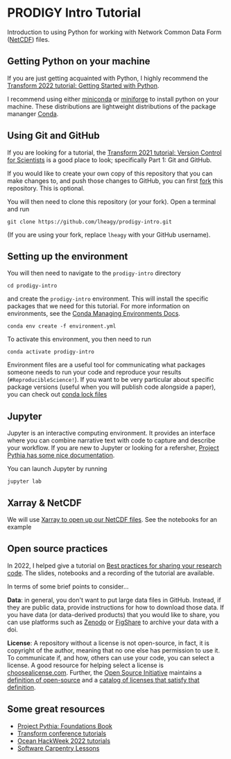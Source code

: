 # PRODIGY Intro Tutorial
Introduction to using Python for working with Network Common Data Form ([NetCDF](https://foundations.projectpythia.org/core/data-formats/netcdf-cf.html)) files.

## Getting Python on your machine

If you are just getting acquainted with Python, I highly recommend the [Transform 2022 tutorial: Getting Started with Python](https://transform.softwareunderground.org/2022-getting-started-python).

I recommend using either [miniconda](https://docs.conda.io/en/latest/miniconda.html) or [miniforge](https://github.com/conda-forge/miniforge#miniforge) to install python on your machine. These distributions are lightweight distributions of the package mananger [Conda](https://docs.conda.io/en/latest).

## Using Git and GitHub 

If you are looking for a tutorial, the [Transform 2021 tutorial: Version Control for Scientists](https://transform.softwareunderground.org/2021-version-control) is a good place to look; specifically Part 1: Git and GitHub. 

If you would like to create your own copy of this repository that you can make changes to, and push those changes to GitHub, you can first [fork](https://docs.github.com/en/get-started/quickstart/fork-a-repo) this repository. This is optional.

You will then need to clone this repository (or your fork). Open a terminal and run 

```
git clone https://github.com/lheagy/prodigy-intro.git
```

(If you are using your fork, replace `lheagy` with your GitHub username). 

## Setting up the environment 

You will then need to navigate to the `prodigy-intro` directory

```
cd prodigy-intro
```

and create the `prodigy-intro` environment. This will install the specific packages that we need for this tutorial. For more information on environments, see the [Conda Managing Environments Docs](https://conda.io/projects/conda/en/latest/user-guide/tasks/manage-environments.html). 

```
conda env create -f environment.yml
```

To activate this environment, you then need to run 

```
conda activate prodigy-intro
```

Environment files are a useful tool for communicating what packages someone needs to run your code and reproduce your results (`#ReproducibleScience!`). If you want to be very particular about specific package versions (useful when you will publish code alongside a paper), you can check out [conda lock files](https://github.com/conda-incubator/conda-lock#conda-lock)

## Jupyter

Jupyter is an interactive computing environment. It provides an interface where you can combine narrative text with code to capture and describe your workflow. If you are new to Jupyter or looking for a refersher, [Project Pythia has some nice documentation](https://foundations.projectpythia.org/foundations/getting-started-jupyter.html). 

You can launch Jupyter by running 

```
jupyter lab
```

## Xarray & NetCDF

We will use [Xarray to open up our NetCDF files](https://foundations.projectpythia.org/core/xarray/xarray-intro.html#opening-netcdf-data). See the notebooks for an example

## Open source practices

In 2022, I helped give a tutorial on [Best practices for sharing your research code](https://github.com/agu-ossi/2020-agu-oss). The slides, notebooks and a recording of the tutorial are available. 

In terms of some brief points to consider... 

**Data**: in general, you don't want to put large data files in GitHub. Instead, if they are public data, provide instructions for how to download those data. If you have data (or data-derived products) that you would like to share, you can use platforms such as [Zenodo](https://zenodo.org/) or [FigShare](https://figshare.com/) to archive your data with a doi. 

**License**: A repository without a license is not open-source, in fact, it is copyright of the author, meaning that no one else has permission to use it. To communicate if, and how, others can use your code, you can select a license. A good resource for helping select a license is [choosealicense.com](https://choosealicense.com/). Further, the [Open Source Initiative](https://opensource.org/) maintains a [definition of open-source](https://opensource.org/osd) and a [catalog of licenses that satisfy that definition](https://opensource.org/licenses). 

## Some great resources

- [Project Pythia: Foundations Book](https://foundations.projectpythia.org/landing-page.html)
- [Transform conference tutorials](https://transform.softwareunderground.org/overview)
- [Ocean HackWeek 2022 tutorials](https://oceanhackweek.github.io/ohw22/tutorials-index/index.html)
- [Software Carpentry Lessons](https://software-carpentry.org/lessons/)

